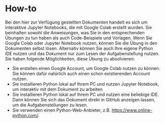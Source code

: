 # How-to
Bei den hier zur Verfügung gestellten Dokumenten handelt es sich um interaktive Jupyter Notebooks, die mit Google Colab erstellt wurden. Sie beinhalten sowohl die Anweisungen, was Sie in den entsprechenden Übungen zu tun haben als auch Code-Beispiele und Vorlagen. Wenn Sie Google Colab oder Jupyter Notebook nutzen, können Sie die Übung in den Dokumenten selbst lösen. Alternativ können Sie auch Ihre eigene Python IDE nutzen und das Dokument nur zum Lesen der Aufgabenstellung nutzen. Sie haben folgende Möglichkeiten, diese Übung zu absolvieren:
* Sie erstellen einen Google Account, um Google Colab nutzen zu können. Sie können dafür natürlich auch einen schon existierenden Account nutzen.
* Sie installieren Python lokal auf Ihrem PC und nutzen Jupyter Notebook, um interaktiv mit dem Dokument zu arbeiten
* Sie installieren Python lokal auf Ihrem PC und nutzen eine beliebige IDE. Dann können Sie sich das Dokument direkt in GitHub anzeigen lassen, um die Aufgabenstellungen zu lesen.
* Sie verwenden einen Python-Web-Anbieter, z.B. https://www.online-python.com/.
